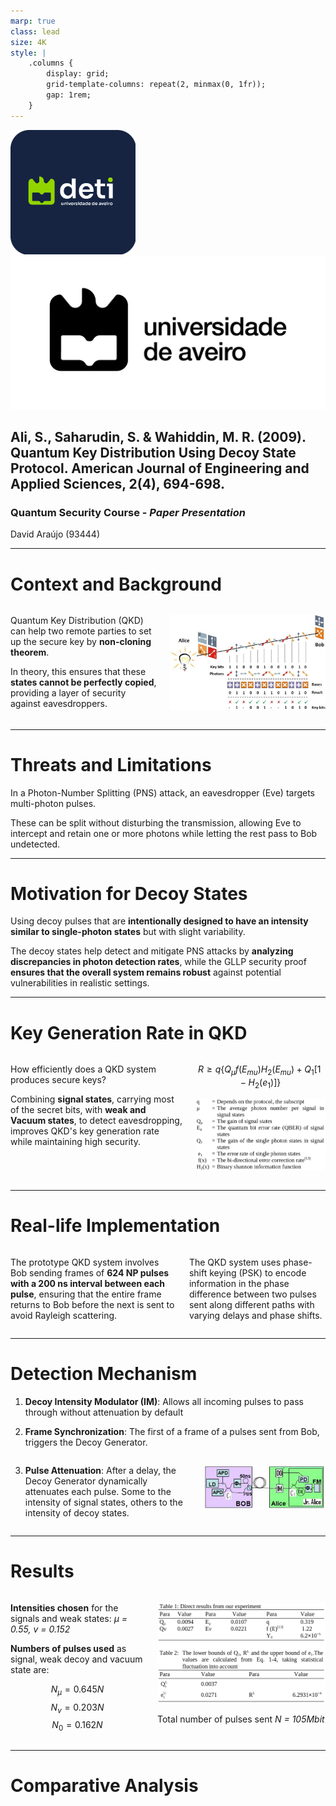 ```yaml
---
marp: true
class: lead
size: 4K
style: |
    .columns {
        display: grid;
        grid-template-columns: repeat(2, minmax(0, 1fr));
        gap: 1rem;
    }
---
```


![height:100px](./images/deti-logo.png) ![height:100px](./images/Marca-UA-Complementar-PRETO.png)

## Ali, S., Saharudin, S. & Wahiddin, M. R. (2009). **Quantum Key Distribution Using Decoy State Protocol**. American Journal of Engineering and Applied Sciences, 2(4), 694-698.

### Quantum Security Course - _Paper Presentation_

David Araújo (93444)

<!-- footer: 25th of October 2024 -->

<!--
- Experimental demonstration of decoy state quantum key distribution (QKD)

- Advantages of using decoy states to improve the security and performance of QKD systems, particularly in the presence of multi-photon pulses.

- By making simple modifications to a commercial QKD system, it is possible to achieve significantly higher key generation rates and longer distances.
-->

---

<!-- paginate: true -->
<!-- header: __Quantum Key Distribution Using Decoy State Protocol__ | Quantum Security Course - _Paper Presentation_-->
<!-- footer: '![height:50px](./images/deti-logo.png) ![height:50px](./images/Marca-UA-Complementar-PRETO.png)' -->

# Context and Background

<div class="columns">

<div>

Quantum Key Distribution (QKD) can help two remote parties to set up the secure key by **non-cloning theorem**.

In theory, this ensures that these **states cannot be perfectly copied**, providing a layer of security against eavesdroppers.

</div>

<div>

![BB84](./images/BB84-protocol-basic-scheme.png)

</div>

</div>

---

# Threats and Limitations

In a Photon-Number Splitting (PNS) attack, an eavesdropper (Eve) targets multi-photon pulses.

These can be split without disturbing the transmission, allowing Eve to intercept and retain one or more photons while letting the rest pass to Bob undetected.

---

# Motivation for Decoy States

Using decoy pulses that are **intentionally designed to have an intensity similar to single-photon states** but with slight variability.

The decoy states help detect and mitigate PNS attacks by **analyzing discrepancies in photon detection rates**, while the GLLP security proof **ensures that the overall system remains robust** against potential vulnerabilities in realistic settings.

---

# Key Generation Rate in QKD

<div class="columns">

<div>

How efficiently does a QKD system produces secure keys?

Combining **signal states**, carrying most of the secret bits, with **weak and Vacuum states**, to detect eavesdropping, improves QKD's key generation rate while maintaining high security.

</div>

<div>

$$R \geq q \left\{ Q_\mu f(E_{mu}) H_2 (E_{mu}) + Q_1 [ 1 - H_2 (e_1) ] \right\} $$

![width:600px](./images/Screenshot%20from%202024-11-03%2021-39-17.png)

</div>

</div>

---

# Real-life Implementation
<div class="columns">

<div>

The prototype QKD system involves Bob sending frames of **624 NP pulses with a 200 ns interval between each pulse**, ensuring that the entire frame returns to Bob before the next is sent to avoid Rayleigh scattering.

</div>

<div>

The QKD system uses phase-shift keying (PSK) to encode information in the phase difference between two pulses sent along different paths with varying delays and phase shifts.

<!-- The QKD system uses a phase-shift keying (PSK) technique, where information is encoded in the phase difference between two pulses. These pulses are initially identical but are separated into two paths: a short arm and a long arm. The long arm includes a phase modulator and a delay line, which introduces a controlled phase shift and time delay to one of the pulses.

Both pulses are then recombined at a 50/50 beam splitter (BS) and sent to Alice. The phase difference between the two pulses carries the encrypted key information. -->

</div>

</div>


---

# Detection Mechanism

1. **Decoy Intensity Modulator (IM)**: Allows all incoming pulses to pass through without attenuation by default

2. **Frame Synchronization**: The first of a frame of a pulses sent from Bob, triggers the Decoy Generator.

<div class="columns">

<div>

3. **Pulse Attenuation**: After a delay, the Decoy Generator dynamically attenuates each pulse. Some to the intensity of signal states, others to the intensity of decoy states.

</div>

<div>

![](./images/Experimental-setup.png)

</div>

</div>

---

# Results


<div class="columns">

<div>

**Intensities chosen** for the signals and weak states: _μ = 0.55, v = 0.152_

**Numbers of pulses used** as signal, weak decoy and vacuum state are:

$$ N_\mu = 0.645N$$
$$ N_v = 0.203N$$
$$ N_0 = 0.162N$$

</div>

<div>

![](./images/tables.png)

Total number of pulses sent _N = 105Mbit_

</div>

</div>

---

# Comparative Analysis

